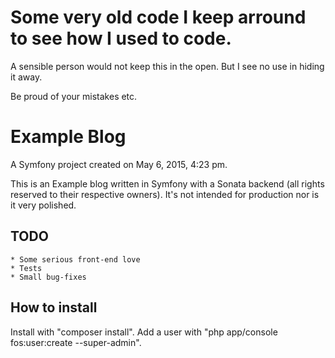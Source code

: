 # Some very old code I keep arround to see how I used to code.

A sensible person would not keep this in the open.
But I see no use in hiding it away.

Be proud of your mistakes etc.



Example Blog
====

A Symfony project created on May 6, 2015, 4:23 pm.

This is an Example blog written in Symfony with a Sonata backend (all rights reserved to their respective owners).
It's not intended for production nor is it very polished.

TODO
----

    * Some serious front-end love
    * Tests
    * Small bug-fixes

How to install
----

Install with "composer install".
Add a user with "php app/console fos:user:create --super-admin".
